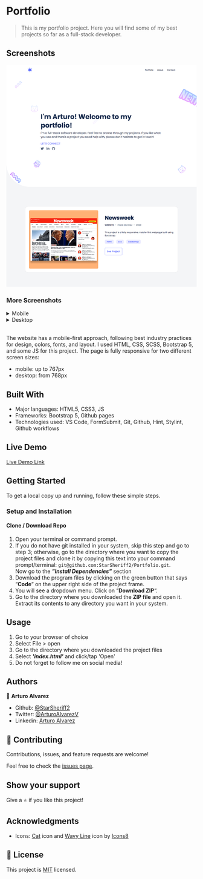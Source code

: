 # Portfolio

> This is my portfolio project. Here you will find some of my best projects so far as a full-stack developer.

## Screenshots

![screenshot](./other/README-screenshots/app_screenshot_desktop.png)

### More Screenshots

<details>
  <summary>Mobile</summary>
  <div><img src="./other/README-screenshots/app_screenshot_mobile.png"></div>
  <br>
  <div><img src="./other/README-screenshots/app_screenshot_mobile_bottom.png"></div>
</details>

<details>
  <summary>Desktop</summary>
  <div><img src="./other/README-screenshots/app_screenshot_desktop_bottom.png"></div>
</details>

<br>

The website has a mobile-first approach, following best industry practices for design, colors, fonts, and layout.
I used HTML, CSS, SCSS, Bootstrap 5, and some JS for this project. The page is fully responsive for two different screen
sizes:
- mobile: up to 767px
- desktop: from 768px


## Built With

- Major languages: HTML5, CSS3, JS
- Frameworks: Bootstrap 5, Github pages
- Technologies used: VS Code, FormSubmit, Git, Github, Hint, Stylint, Github workflows
## Live Demo

[Live Demo Link](https://starsheriff2.github.io/Portfolio/)


## Getting Started

To get a local copy up and running, follow these simple steps.

### Setup and Installation

#### Clone / Download Repo
1. Open your terminal or command prompt.
2. If you do not have git installed in your system, skip this step and go to step 3; otherwise, go to the directory
where you want to copy the project files and clone it by copying this text into your command prompt/terminal:
`git@github.com:StarSheriff2/Portfolio.git`.
<br>Now go to the ***"Install Dependencies"*** section
3. Download the program files by clicking on the green button that says “**Code**“ on the upper right side of the
project frame.
4. You will see a dropdown menu. Click on “**Download ZIP**“.
5. Go to the directory where you downloaded the **ZIP file** and open it. Extract its contents to any directory you want
in your system.

## Usage
1. Go to your browser of choice
2. Select File > open
3. Go to the directory where you downloaded the project files
4. Select ***'index.html'*** and click/tap 'Open'
5. Do not forget to follow me on social media!

## Authors

👤 **Arturo Alvarez**

- Github: [@StarSheriff2](https://github.com/StarSheriff2)
- Twitter: [@ArturoAlvarezV](https://twitter.com/ArturoAlvarezV)
- Linkedin: [Arturo Alvarez](https://www.linkedin.com/in/arturoalvarezv/)

## 🤝 Contributing

Contributions, issues, and feature requests are welcome!

Feel free to check the [issues page](https://github.com/StarSheriff2/receipe-buddies/issues).

## Show your support

Give a ⭐️ if you like this project!

## Acknowledgments

- Icons: <a target="_blank" href="https://icons8.com/icon/57371/cat">Cat</a> icon and <a target="_blank"
  href="https://icons8.com/icon/ig_Dm8k0orQz/wavy-line">Wavy Line</a> icon by <a target="_blank"
  href="https://icons8.com">Icons8</a>

## 📝 License

This project is [MIT](https://github.com/StarSheriff2/Portfolio/blob/edit-readme/LICENSE) licensed.
